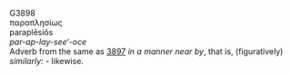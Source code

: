 <body>
  <p>G3898<br>  παραπλησίως  <br> paraplēsiōs  <br><i>par-ap-lay-see‘-oce </i><br>Adverb from the same as <a href="g3897.htm">3897</a>  <i>in</i> <i>a</i> <i>manner</i> <i>near</i> <i>by</i>, that is, (figuratively) <i>similarly:</i> - likewise.<br></p>
 </body>